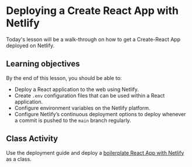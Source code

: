 # Deploying a Create React App with Netlify

Today's lesson will be a walk-through on how to get a Create-React App deployed on Netlify.

## Learning objectives

By the end of this lesson, you should be able to:

- Deploy a React application to the web using Netlify.
- Create `.env` configuration files that can be used within a React application.
- Configure environment variables on the Netlify platform.
- Configure Netlify’s continuous deployment options to deploy whenever a commit is pushed to the `main` branch regularly.

## Class Activity

Use the deployment guide and deploy a [boilerplate React App with Netlify](https://github.com/pursuit-curriculum-resources/guide-deployment/tree/main/netlify-vite-react) as a class.
